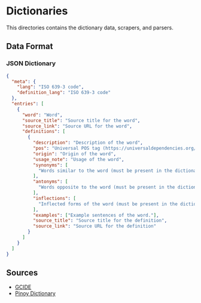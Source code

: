 # Dictionaries

This directories contains the dictionary data, scrapers, and parsers.

## Data Format

### JSON Dictionary

```json
{
  "meta": {
    "lang": "ISO 639-3 code",
    "definition_lang": "ISO 639-3 code"
  },
  "entries": [
    {
      "word": "Word",
      "source_title": "Source title for the word",
      "source_link": "Source URL for the word",
      "definitions": [
        {
          "description": "Description of the word",
          "pos": "Universal POS tag (https://universaldependencies.org/u/pos/)",
          "origin": "Origin of the word",
          "usage_note": "Usage of the word",
          "synonyms": [
            "Words similar to the word (must be present in the dictionary)"
          ],
          "antonyms": [
            "Words opposite to the word (must be present in the dictionary)"
          ],
          "inflections": [
            "Inflected forms of the word (must be present in the dictionary)"
          ],
          "examples": ["Example sentences of the word."],
          "source_title": "Source title for the definition",
          "source_link": "Source URL for the definition"
        }
      ]
    }
  ]
}
```

## Sources

- [GCIDE](https://ibiblio.org/webster/)
- [Pinoy Dictionary](https://pinoydictionary.com/)

